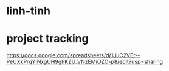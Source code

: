 # linh-tinh

# project tracking
https://docs.google.com/spreadsheets/d/1JuC2VEr--PeUXkPrqYINxgUH9ghKZU_VNzEMiOZO-p8/edit?usp=sharing
